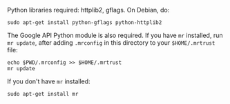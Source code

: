 Python libraries required: httplib2, gflags. On Debian, do:

	sudo apt-get install python-gflags python-httplib2

The Google API Python module is also required. If you have `mr` installed, run `mr update`, after
adding `.mrconfig` in this directory to your `$HOME/.mrtrust` file:

	echo $PWD/.mrconfig >> $HOME/.mrtrust	
	mr update
	
If you don't have `mr` installed:

	sudo apt-get install mr

